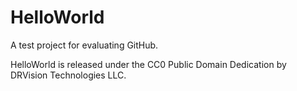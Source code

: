 # HelloWorld

A test project for evaluating GitHub.

HelloWorld is released under the CC0 Public Domain Dedication by DRVision Technologies LLC.
